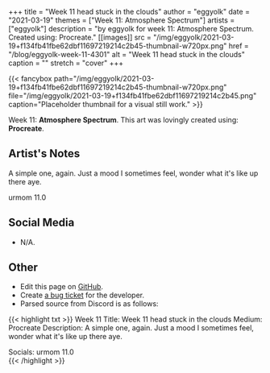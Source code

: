 +++
title =       "Week 11    head stuck in the clouds"
author =      "eggyolk"
date =        "2021-03-19"
themes =      ["Week 11: Atmosphere Spectrum"]
artists =     ["eggyolk"]
description = "by eggyolk for week 11: Atmosphere Spectrum. Created using: Procreate."
[[images]]
      src = "/img/eggyolk/2021-03-19+f134fb41fbe62dbf11697219214c2b45-thumbnail-w720px.png"
      href = "/blog/eggyolk-week-11-4301"
      alt = "Week 11    head stuck in the clouds"
      caption = ""
      stretch = "cover"
+++

{{< fancybox path="/img/eggyolk/2021-03-19+f134fb41fbe62dbf11697219214c2b45-thumbnail-w720px.png" file="/img/eggyolk/2021-03-19+f134fb41fbe62dbf11697219214c2b45.png" caption="Placeholder thumbnail for a visual still work." >}}


Week 11: **Atmosphere Spectrum**. This art was lovingly created using: **Procreate**.

## Artist's Notes

A simple one, again. Just a mood I sometimes feel, wonder what it's like up there aye. 

urmom 11.0

## Social Media

- N/A.

## Other

- Edit this page on [GitHub](https://github.com/teaminkling/web-refresh/edit/main/content/blog/eggyolk-week-11-4301.md).
- Create [a bug ticket](https://github.com/teaminkling/web-refresh/issues/new?assignees=&labels=bug&template=problem-report.md&title=) for the developer.
- Parsed source from Discord is as follows:

{{< highlight txt >}}
Week 11
Title: Week 11    head stuck in the clouds 
Medium: Procreate
Description: A simple one, again. Just a mood I sometimes feel, wonder what it's like up there aye. 

Socials: urmom 11.0  
{{< /highlight >}}